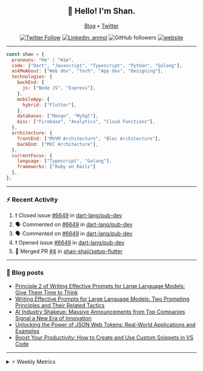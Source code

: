 <h2 align="center">👋 Hello! I'm Shan.</h2>
<p align="center">
  <a href="https://medium.com/feed/@shan-shaji">Blog</a> •
  <a href="https://twitter.com/intent/follow?screen_name=shan__shaji">Twitter</a>
</p>

<p align="center"><a href="https://twitter.com/intent/follow?screen_name=shan__shaji"><img src="https://img.shields.io/twitter/follow/shan__shaji?style=flat" alt="Twitter Follow"></a>
<a href="https://www.linkedin.com/in/shan-shaji/"><img src="https://img.shields.io/badge/shan-shaji?style=flat-square&amp;logo=Linkedin&amp;logoColor=white&amp;link=https://www.linkedin.com/in/shan-shaji/" alt="Linkedin: anmol"></a>
<img src="https://img.shields.io/github/followers/shan-shaji?label=Follow&amp;style=social" alt="GitHub followers">
<a href="http://shan-shaji.github.io/"><img src="https://img.shields.io/badge/Website-46a2f1.svg?&amp;style=flat-square&amp;logo=Google-Chrome&amp;logoColor=white&amp;link=http://shan-shaji.github.io/" alt="website"></a></p>

<hr>

```javascript
const shan = {
  pronouns: "He" | "Him",
  code: ["Dart", "Javascript", "Typescript", "Python", "Golang"],
  askMeAbout: ["Web dev", "Tech", "App dev", "Designing"],
  technologies: {
    backEnd: {
      js: ["Node JS", "Express"],
    },
    mobileApp: {
      hybrid: ["Flutter"],
    },
    databases: ["Mongo", "MySql"],
    misc: ["Firebase", "Analytics", "Cloud Functions"],
  },
  architecture: {
    frontEnd: ["MVVM Architecture", "Bloc Architecture"],
    backEnd: ["MVC Architecture"],
  },
  currentFocus: {
    language: ["Typescript", "Golang"],
    frameworks: ["Ruby on Rails"]
  },
};
```

---

### ⚡ Recent Activity

<!--START_SECTION:activity-->
1. ❗️ Closed issue [#6649](https://github.com/dart-lang/pub-dev/issues/6649) in [dart-lang/pub-dev](https://github.com/dart-lang/pub-dev)
2. 🗣 Commented on [#6649](https://github.com/dart-lang/pub-dev/issues/6649) in [dart-lang/pub-dev](https://github.com/dart-lang/pub-dev)
3. 🗣 Commented on [#6649](https://github.com/dart-lang/pub-dev/issues/6649) in [dart-lang/pub-dev](https://github.com/dart-lang/pub-dev)
4. ❗️ Opened issue [#6649](https://github.com/dart-lang/pub-dev/issues/6649) in [dart-lang/pub-dev](https://github.com/dart-lang/pub-dev)
5. 🎉 Merged PR [#4](https://github.com/shan-shaji/setup-flutter/pull/4) in [shan-shaji/setup-flutter](https://github.com/shan-shaji/setup-flutter)
<!--END_SECTION:activity-->

---

### 📕 Blog posts

<!-- BLOG-POST-LIST:START -->
- [Principle 2 of Writing Effective Prompts for Large Language Models: Give Them Time to Think](https://dev.to/shanshaji/principle-2-of-writing-effective-prompts-for-large-language-models-give-them-time-to-think-25j3)
- [Writing Effective Prompts for Large Language Models: Two Prompting Principles and Their Related Tactics](https://dev.to/shanshaji/writing-effective-prompts-for-large-language-models-two-prompting-principles-and-their-related-tactics-151a)
- [AI Industry Shakeup: Massive Announcements from Top Companies Signal a New Era of Innovation](https://dev.to/shanshaji/ai-industry-shakeup-massive-announcements-from-top-companies-signal-a-new-era-of-innovation-pj7)
- [Unlocking the Power of JSON Web Tokens: Real-World Applications and Examples](https://dev.to/shanshaji/unlocking-the-power-of-json-web-tokens-real-world-applications-and-examples-1m30)
- [Boost Your Productivity: How to Create and Use Custom Snippets in VS Code](https://dev.to/shanshaji/boost-your-productivity-how-to-create-and-use-custom-snippets-in-vs-code-5bbo)
<!-- BLOG-POST-LIST:END -->

<hr>
<details>
    <summary>⚡ Weekly Metrics</summary>
    <p>
    
<!--START_SECTION:waka-->
![Code Time](http://img.shields.io/badge/Code%20Time-2%2C101%20hrs%2045%20mins-blue)

![Profile Views](http://img.shields.io/badge/Profile%20Views-4-blue)

**🐱 My GitHub Data** 

> 📦 ? Used in GitHub's Storage 
 > 
> 🏆 316 Contributions in the Year 2023
 > 
> 💼 Opted to Hire
 > 
> 📜 134 Public Repositories 
 > 
> 🔑 0 Private Repositories 
 > 
**I'm a Night 🦉** 

```text
🌞 Morning                4348 commits        ███░░░░░░░░░░░░░░░░░░░░░░   11.32 % 
🌆 Daytime                10365 commits       ███████░░░░░░░░░░░░░░░░░░   26.99 % 
🌃 Evening                17681 commits       ████████████░░░░░░░░░░░░░   46.04 % 
🌙 Night                  6007 commits        ████░░░░░░░░░░░░░░░░░░░░░   15.64 % 
```
📅 **I'm Most Productive on Thursday** 

```text
Monday                   5426 commits        ████░░░░░░░░░░░░░░░░░░░░░   14.13 % 
Tuesday                  6144 commits        ████░░░░░░░░░░░░░░░░░░░░░   16.00 % 
Wednesday                4811 commits        ███░░░░░░░░░░░░░░░░░░░░░░   12.53 % 
Thursday                 8156 commits        █████░░░░░░░░░░░░░░░░░░░░   21.24 % 
Friday                   6623 commits        ████░░░░░░░░░░░░░░░░░░░░░   17.25 % 
Saturday                 3542 commits        ██░░░░░░░░░░░░░░░░░░░░░░░   09.22 % 
Sunday                   3699 commits        ██░░░░░░░░░░░░░░░░░░░░░░░   09.63 % 
```


📊 **This Week I Spent My Time On** 

```text
🕑︎ Time Zone: Asia/Kolkata

💬 Programming Languages: 
Dart                     19 hrs 57 mins      ██████████░░░░░░░░░░░░░░░   40.61 % 
TypeScript               13 hrs 38 mins      ███████░░░░░░░░░░░░░░░░░░   27.75 % 
YAML                     7 hrs 27 mins       ████░░░░░░░░░░░░░░░░░░░░░   15.16 % 
Other                    2 hrs 38 mins       █░░░░░░░░░░░░░░░░░░░░░░░░   05.36 % 
Bash                     1 hr 22 mins        █░░░░░░░░░░░░░░░░░░░░░░░░   02.79 % 

🔥 Editors: 
Android Studio           30 hrs 24 mins      ███████████████░░░░░░░░░░   61.86 % 
VS Code                  18 hrs 45 mins      ██████████░░░░░░░░░░░░░░░   38.14 % 

🐱‍💻 Projects: 
turbo-flutter            27 hrs 39 mins      ██████████████░░░░░░░░░░░   56.26 % 
homeday-functions        8 hrs 50 mins       ████░░░░░░░░░░░░░░░░░░░░░   17.98 % 
homeday                  5 hrs 2 mins        ███░░░░░░░░░░░░░░░░░░░░░░   10.24 % 
setup-flutter            2 hrs 45 mins       █░░░░░░░░░░░░░░░░░░░░░░░░   05.60 % 
dial_contacts            2 hrs 42 mins       █░░░░░░░░░░░░░░░░░░░░░░░░   05.50 % 

💻 Operating System: 
Mac                      48 hrs              ████████████████████████░   97.64 % 
Linux                    1 hr 9 mins         █░░░░░░░░░░░░░░░░░░░░░░░░   02.36 % 
```

**I Mostly Code in Dart** 

```text
Dart                     53 repos            ███████████░░░░░░░░░░░░░░   45.69 % 
Python                   5 repos             █░░░░░░░░░░░░░░░░░░░░░░░░   04.31 % 
Ruby                     3 repos             █░░░░░░░░░░░░░░░░░░░░░░░░   02.59 % 
Go                       3 repos             █░░░░░░░░░░░░░░░░░░░░░░░░   02.59 % 
Shell                    1 repo              ░░░░░░░░░░░░░░░░░░░░░░░░░   00.86 % 
```




 Last Updated on 19/05/2023 18:51:16 UTC
<!--END_SECTION:waka-->

</p>
 </details>
